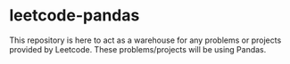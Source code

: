 # leetcode-pandas
This repository is here to act as a warehouse for any problems or projects provided by Leetcode. These problems/projects will be using Pandas.
